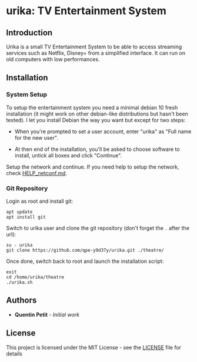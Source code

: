 # urika: TV Entertainment System

## Introduction

Urika is a small TV Entertainment System to be able to access streaming
services such as Netflix, Disney+ from a simplified interface. It can
run on old computers with low performances.

## Installation

### System Setup

To setup the entertainment system you need a minimal debian 10 fresh
installation (it might work on other debian-like distributions but
hasn't been tested). I let you install Debian the way you want but
except for two steps:

* When you're prompted to set a user account, enter "urika" as "Full name for the new user".

* At then end of the installation, you'll be asked to choose software to install, untick all boxes and click "Continue".

Setup the network and continue. If you need help to setup the network, check [HELP_netconf.md](HELP_netconf.md).

### Git Repository

Login as root and install git:
```
apt update
apt install git
```
Switch to urika user and clone the git repository (don't forget the `.` after the url):
```
su - urika
git clone https://github.com/qpe-y9d37y/urika.git ./theatre/
```
Once done, switch back to root and launch the installation script:
```
exit
cd /home/urika/theatre
./urika.sh
```

## Authors

* **Quentin Petit** - *Initial work*

## License

This project is licensed under the MIT License - see the [LICENSE](LICENSE) file for details
